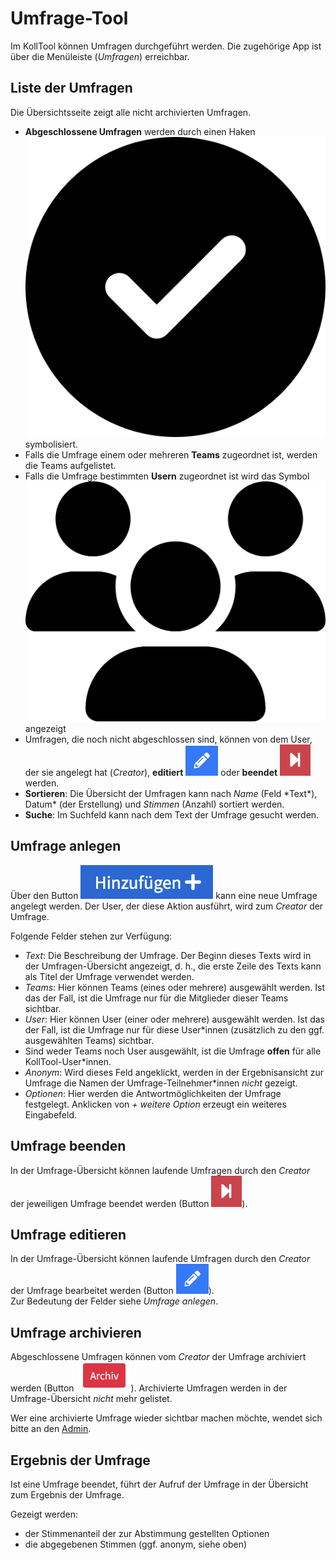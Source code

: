 # Umfrage-Tool

Im KollTool können Umfragen durchgeführt werden. Die zugehörige App ist über die Menüleiste \(*Umfragen*\) erreichbar.

## Liste der Umfragen

Die Übersichtsseite zeigt alle nicht archivierten Umfragen.

+ **Abgeschlossene Umfragen** werden durch einen Haken ![Erledigt-Häkchen|30](attachments/circle-check-solid.svg) symbolisiert.
+ Falls die Umfrage einem oder mehreren **Teams** zugeordnet ist, werden die Teams aufgelistet.
+ Falls die Umfrage bestimmten **Usern** zugeordnet ist wird das Symbol ![Userzuordnung|30](attachments/users-solid.svg) angezeigt
+ Umfragen, die noch nicht abgeschlossen sind, können von dem User, der sie angelegt hat \(*Creator*\), **editiert** ![Edit-Symbol](attachments/edit_symbol.png) oder **beendet** ![Umfrage beenden](attachments/finish_symbol.png) werden.
+ **Sortieren**: Die Übersicht der Umfragen kann nach *Name* \(Feld \*Text*), Datum* \(der Erstellung\) und *Stimmen* \(Anzahl\) sortiert werden.
+ **Suche**: Im Suchfeld kann nach dem Text der Umfrage gesucht werden.

## Umfrage anlegen

Über den Button ![Umfrage anlegen|100](attachments/add_poll_button.png) kann eine neue Umfrage angelegt werden. Der User, der diese Aktion ausführt, wird zum *Creator* der Umfrage.

Folgende Felder stehen zur Verfügung:

+ *Text*: Die Beschreibung der Umfrage. Der Beginn dieses Texts wird in der Umfragen-Übersicht angezeigt, d. h., die erste Zeile des Texts kann als Titel der Umfrage verwendet werden.
+ *Teams*: Hier können Teams \(eines oder mehrere\) ausgewählt werden. Ist das der Fall, ist die Umfrage nur für die Mitglieder dieser Teams sichtbar.
+ *User*: Hier können User \(einer oder mehrere\) ausgewählt werden. Ist das der Fall, ist die Umfrage nur für diese User\*innen \(zusätzlich zu den ggf. ausgewählten Teams\) sichtbar.
+ Sind weder Teams noch User ausgewählt, ist die Umfrage **offen** für alle KollTool-User\*innen.
+ *Anonym*: Wird dieses Feld angeklickt, werden in der Ergebnisansicht zur Umfrage die Namen der Umfrage-Teilnehmer\*innen *nicht* gezeigt.
+ *Optionen*: Hier werden die Antwortmöglichkeiten der Umfrage festgelegt. Anklicken von *+ weitere Option* erzeugt ein weiteres Eingabefeld. 

## Umfrage beenden

In der Umfrage-Übersicht können laufende Umfragen durch den *Creator* der jeweiligen Umfrage beendet werden \(Button ![Umfrage beenden|50](attachments/finish_symbol.png)\).

## Umfrage editieren

In der Umfrage-Übersicht können laufende Umfragen durch den *Creator* der Umfrage bearbeitet werden \(Button ![Umfrage beenden](attachments/edit_symbol.png)\).   
Zur Bedeutung der Felder siehe *Umfrage anlegen*.

## Umfrage archivieren

Abgeschlossene Umfragen können vom *Creator* der Umfrage archiviert werden \(Button ![Umfrage archivieren](attachments/poll_archiv.png)\). Archivierte Umfragen werden in der Umfrage-Übersicht *nicht* mehr gelistet.

Wer eine archivierte Umfrage wieder sichtbar machen möchte, wendet sich bitte an den [Admin](mailto:kolltooladmin@vfll.de).


## Ergebnis der Umfrage

Ist eine Umfrage beendet, führt der Aufruf der Umfrage in der Übersicht zum Ergebnis der Umfrage.

Gezeigt werden:

+ der Stimmenanteil der zur Abstimmung gestellten Optionen
+ die abgegebenen Stimmen \(ggf. anonym, siehe oben\)


